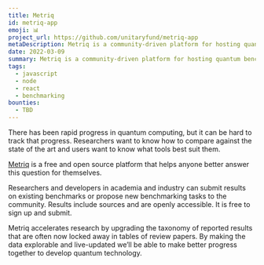 ```yaml
---
title: Metriq
id: metriq-app
emoji: 📊
project_url: https://github.com/unitaryfund/metriq-app
metaDescription: Metriq is a community-driven platform for hosting quantum benchmarks
date: 2022-03-09
summary: Metriq is a community-driven platform for hosting quantum benchmarks.
tags:
  - javascript
  - node
  - react
  - benchmarking
bounties:
  - TBD
---
```

There has been rapid progress in quantum computing, but it can be hard to track that progress. Researchers want to know how to compare against the state of the art and users want to know what tools best suit them.

[Metriq](metriq.info) is a free and open source platform that helps anyone better answer this question for themselves.

Researchers and developers in academia and industry can submit results on existing benchmarks or propose new benchmarking tasks to the community. Results include sources and are openly accessible. It is free to sign up and submit.

Metriq accelerates research by upgrading the taxonomy of reported results that are often now locked away in tables of review papers. By making the data explorable and live-updated we’ll be able to make better progress together to develop quantum technology.
